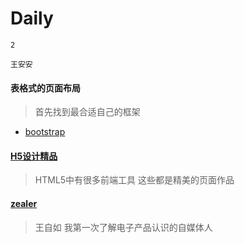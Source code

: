# Daily

`2`

`王安安`
  

#### 表格式的页面布局

> 首先找到最合适自己的框架

  - [bootstrap][1]


#### [H5设计精品][2]

 > HTML5中有很多前端工具 这些都是精美的页面作品


#### [zealer][3]

 > 王自如 我第一次了解电子产品认识的自媒体人




[1]:http://v3.bootcss.com/
[2]:https://zhuanlan.zhihu.com/p/25978246
[3]:http://www.zealer.com/
